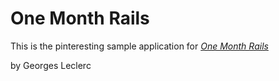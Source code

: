 # One Month Rails

This is the pinteresting sample application for
[*One Month Rails*](http://onemonthrails.com)

by Georges Leclerc